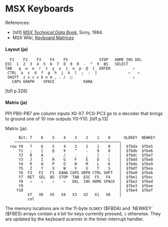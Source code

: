 MSX Keyboards
=============

References:
- \[td1] [_MSX Technical Data Book_][td1], Sony, 1984.
- MSX Wiki, [Keyboard Matrices][mw matrix]

#### Layout (ja)

      F1    F2    F3    F4    F5              STOP   HOME INS DEL
    ESC  1  2  3  4  5  6  7  8  9  0  -  ^  ¥  BS   SELECT
    TAB   q  w  e  r  t  y  u  i  o  p  @  [  ENTER          ↑
     CTRL  a  s  d  f  g  h  j  k  l  ;  :  ]              ←   →
     SHIFT  z x c v b n m , . /  □                           ↓
       CAPS GRAPH    SPACE             KANA

[td1 p.328]

#### Matrix (ja)

PPI PB0-PB7 are column inputs X0-X7. PC0-PC3 go to a decoder that brings to
ground one of 10 row outputs Y0-Y10. [td1 p.13]

Matrix (ja):

          Bit: 7    6    5    4    3    2    1    0      OLDKEY  NEWKEY
        ───────────────────────────────────────────────┐
      row Y0   7    6    5    4    3    2    1    0    │  $fbda  $fbe5
          Y1   ;    [    @    ¥    ^    -    9    8    │  $fbdb  $fbe6
          Y2   B    A    _    /    .    ,    ]    :    │  $fbdc  $fbe7
          Y3   J    I    H    G    F    E    D    C    │  $fbdd  $fbe8
          Y4   R    Q    P    O    N    M    L    K    │  $fbde  $fbe9
          Y5   Z    Y    X    W    V    U    T    S    │  $fbdf  $fbea
          Y6  F3   F2   F1  KANA CAPS GRPH CTRL SHFT   │  $fbe0  $fbeb
          Y7  RET  SEL  BS  STOP  TAB  ESC  F5   F4    │  $fbe1  $fbec
          Y8   →    ↓    ↑    ←   DEL  INS HOME SPACE  │  $fbe2  $fbed
          Y9                                           │  $fbe3  $fbee
         Y10                                           │  $fbe4  $fbef
              X7   X6   X5   X4   X3   X2   X1   X0    │
              col

The memory locations are in the 11-byte `OLDKEY` ($FBDA) and `NEWKEY`
($FBE5) arrays contain a `0` bit for keys currently pressed, `1` otherwise.
They are updated by the keyboard scanner in the timer interrupt handler.



<!-------------------------------------------------------------------->
[mw matrix]: https://www.msx.org/wiki/Keyboard_Matrices
[td1]: https://archive.org/stream/MSXTechnicalHandbookBySony#page/n5/mode/1up
